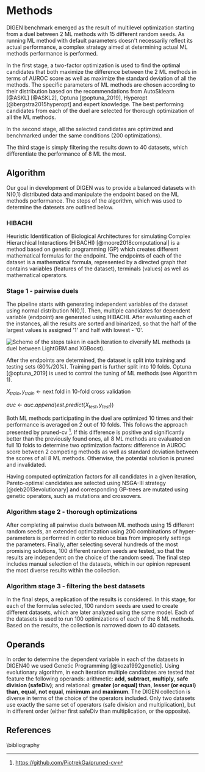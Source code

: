 # Methods

DIGEN benchmark emerged as the result of multilevel optimization
starting from a duel between 2 ML methods with 15 different random
seeds. As running ML method with default parameters doesn't necessarily
reflect its actual performance, a complex strategy aimed at determining
actual ML methods performance is performed.

In the first stage, a two-factor optimization is used to find the
optimal candidates that both maximize the difference between the 2 ML
methods in terms of AUROC score as well as maximize the standard
deviation of all the methods. The specific parameters of ML methods are
chosen according to their distribution based on the recommendations from
AutoSklearn [@ASKL] [@ASKL2], Optuna [@optuna_2019], Hyperopt
[@bergstra2015hyperopt] and expert knowledge. The best performing candidates from each of
the duel are selected for thorough optimization of all the ML methods.

In the second stage, all the selected candidates are optimized and
benchmarked under the same conditions (200 optimizations).

The third stage is simply filtering the results down to 40 datasets,
which differentiate the performance of 8 ML the most.

## Algorithm

Our goal in development of DIGEN was to provide a balanced datasets with N(0,1) distributed data and manipulate the endpoint based on the ML methods performance.
The steps of the algorithm, which was used to determine the datesets are outlined below.

### HIBACHI

Heuristic Identification of Biological Architectures for simulating
Complex Hierarchical Interactions (HIBACHI) [@moore2018computational] is
a method based on genetic programming (GP) which creates different
mathematical formulas for the endpoint. The endpoints of each of the
dataset is a mathematical formula, represented by a directed graph that
contains variables (features of the dataset), terminals (values) as well
as mathematical operators.

### Stage 1 - pairwise duels

The pipeline starts with generating independent variables of the dataset using normal
distribution N(0,1). Then, multiple candidates for dependent variable
(endpoint) are generated using HIBACHI. After evaluating each of the
instances, all the results are sorted and binarized, so that the half of
the largest values is assigned '1' and half with lowest - '0'.


![Scheme of the steps taken in each iteration to diversify ML methods (a
duel between LightGBM and XGBoost).](figs/description.jpg)


After the endpoints are determined, the dataset is split into training
and testing sets (80%/20%). Training part is further split into 10
folds. Optuna [@optuna_2019] is used to control the tuning of ML methods
(see Algorithm 1).

$X_{train}, y_{train}$ $\gets$ next fold in 10-fold cross validation

$auc$ $\gets$ $auc.append(est.predict(X_{test}, y_{test}))$

Both ML methods participating in the duel are optimized 10 times and
their performance is averaged on 2 out of 10 folds. This follows the
approach presented by pruned-cv [^8]. If this difference is positive and
significantly better than the previously found ones, all 8 ML methods
are evaluated on full 10 folds to determine two optimization factors:
difference in AUROC score between 2 competing methods as well as
standard deviation between the scores of all 8 ML methods. Otherwise,
the potential solution is pruned and invalidated.

Having computed optimization factors for all candidates in a given
iteration, Pareto-optimal candidates are selected using NSGA-III
strategy [@deb2013evolutionary] and corresponding GP-trees are mutated
using genetic operators, such as mutations and crossovers.

### Algorithm stage 2 - thorough optimizations

After completing all pairwise duels between ML methods using 15
different random seeds, an extended optimization using 200 combinations
of hyper-parameters is performed in order to
reduce bias from improperly settings the parameters. Finally, after
selecting several hundreds of the most promising solutions, 100
different random seeds are tested, so that the results are independent on the choice of
the random seed. The final step includes manual selection of the
datasets, which in our opinion represent the most diverse results within
the collection.

### Algorithm stage 3 - filtering the best datasets

In the final steps, a replication of the results is considered. In this
stage, for each of the formulas selected, 100 random seeds are used to
create different datasets, which are later analyzed using the same
model. Each of the datasets is used to run 100 optimizations of each of the 8 ML methods.
Based on the results, the collection is narrowed down to 40
datasets.


## Operands

In order to determine the dependent variable in each of the datasets in
DIGEN40 we used Genetic Programming [@koza1992genetic]. Using
evolutionary algorithm, in each iteration multiple candidates are tested
that feature the following operands: arithmetic: **add**, **subtract**,
**multiply**, **safe division (safeDiv)**; and relational: **greater (or equal) than**, **lesser
(or equal) than**, **equal**, **not equal**, **minimum** and **maximum**. The DIGEN
collection is diverse in terms of the choice of the operators included.
Only two datasets use exactly the same set of operators (safe division and
multiplication), but in different order (either first safeDiv than multiplication, or the opposite).


## References
\bibliography

[^8]: https://github.com/PiotrekGa/pruned-cv


